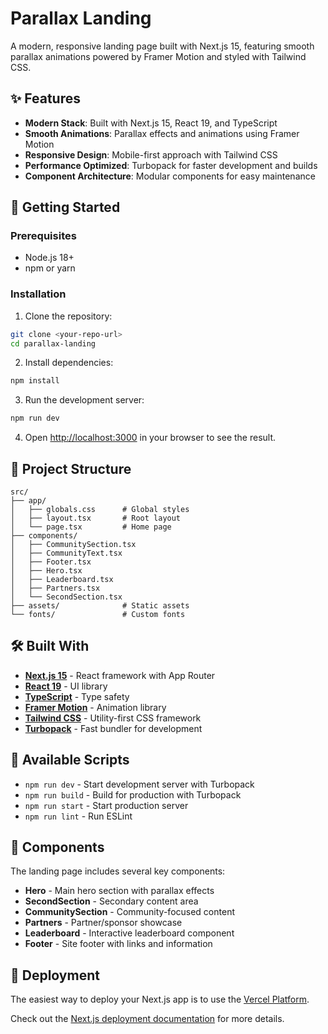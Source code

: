 # Parallax Landing

A modern, responsive landing page built with Next.js 15, featuring smooth parallax animations powered by Framer Motion and styled with Tailwind CSS.

## ✨ Features

- **Modern Stack**: Built with Next.js 15, React 19, and TypeScript
- **Smooth Animations**: Parallax effects and animations using Framer Motion
- **Responsive Design**: Mobile-first approach with Tailwind CSS
- **Performance Optimized**: Turbopack for faster development and builds
- **Component Architecture**: Modular components for easy maintenance

## 🚀 Getting Started

### Prerequisites

- Node.js 18+ 
- npm or yarn

### Installation

1. Clone the repository:
```bash
git clone <your-repo-url>
cd parallax-landing
```

2. Install dependencies:
```bash
npm install
```

3. Run the development server:
```bash
npm run dev
```

4. Open [http://localhost:3000](http://localhost:3000) in your browser to see the result.

## 📁 Project Structure

```
src/
├── app/
│   ├── globals.css      # Global styles
│   ├── layout.tsx       # Root layout
│   └── page.tsx         # Home page
├── components/
│   ├── CommunitySection.tsx
│   ├── CommunityText.tsx
│   ├── Footer.tsx
│   ├── Hero.tsx
│   ├── Leaderboard.tsx
│   ├── Partners.tsx
│   └── SecondSection.tsx
├── assets/              # Static assets
└── fonts/               # Custom fonts
```

## 🛠️ Built With

- **[Next.js 15](https://nextjs.org/)** - React framework with App Router
- **[React 19](https://react.dev/)** - UI library
- **[TypeScript](https://www.typescriptlang.org/)** - Type safety
- **[Framer Motion](https://www.framer.com/motion/)** - Animation library
- **[Tailwind CSS](https://tailwindcss.com/)** - Utility-first CSS framework
- **[Turbopack](https://turbo.build/pack)** - Fast bundler for development

## 📜 Available Scripts

- `npm run dev` - Start development server with Turbopack
- `npm run build` - Build for production with Turbopack
- `npm run start` - Start production server
- `npm run lint` - Run ESLint

## 🎨 Components

The landing page includes several key components:

- **Hero** - Main hero section with parallax effects
- **SecondSection** - Secondary content area
- **CommunitySection** - Community-focused content
- **Partners** - Partner/sponsor showcase
- **Leaderboard** - Interactive leaderboard component
- **Footer** - Site footer with links and information

## 🚀 Deployment

The easiest way to deploy your Next.js app is to use the [Vercel Platform](https://vercel.com/new?utm_medium=default-template&filter=next.js&utm_source=create-next-app&utm_campaign=create-next-app-readme).

Check out the [Next.js deployment documentation](https://nextjs.org/docs/app/building-your-application/deploying) for more details.



